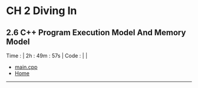 # CH 2 Diving In

## 2.6 C++ Program Execution Model And Memory Model

Time : | 2h : 49m : 57s |
Code : | |
* [main.cpp](./main.cpp)
* [Home](/README.md)

---

###